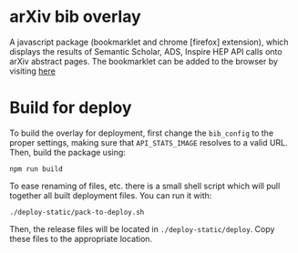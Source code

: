 # arXiv bib overlay

A javascript package (bookmarklet and chrome [firefox] extension), which
displays the results of Semantic Scholar, ADS, Inspire HEP API calls onto arXiv
abstract pages. The bookmarklet can be added to the browser by visiting
[here](https://mattbierbaum.github.io/arxiv-bib-overlay/static/downloads.html)

# Build for deploy

To build the overlay for deployment, first change the `bib_config` to the
proper settings, making sure that `API_STATS_IMAGE` resolves to a valid URL.
Then, build the package using:

    npm run build

To ease renaming of files, etc. there is a small shell script which will pull
together all built deployment files. You can run it with:

    ./deploy-static/pack-to-deploy.sh

Then, the release files will be located in `./deploy-static/deploy`. Copy these
files to the appropriate location.
